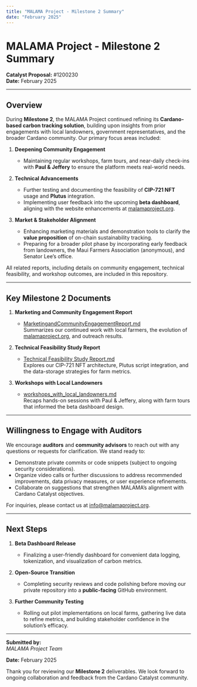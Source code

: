 ```yaml
---
title: "MALAMA Project - Milestone 2 Summary"
date: "February 2025"
---
```


# MALAMA Project - Milestone 2 Summary

**Catalyst Proposal:** #1200230  
**Date:** February 2025  

---

## Overview

During **Milestone 2**, the MALAMA Project continued refining its **Cardano-based carbon tracking solution**, building upon insights from prior engagements with local landowners, government representatives, and the broader Cardano community. Our primary focus areas included:

1. **Deepening Community Engagement**  
   - Maintaining regular workshops, farm tours, and near-daily check-ins with **Paul & Jeffery** to ensure the platform meets real-world needs.

2. **Technical Advancements**  
   - Further testing and documenting the feasibility of **CIP-721 NFT** usage and **Plutus** integration.  
   - Implementing user feedback into the upcoming **beta dashboard**, aligning with the website enhancements at [malamaproject.org](https://www.malamaproject.org).

3. **Market & Stakeholder Alignment**  
   - Enhancing marketing materials and demonstration tools to clarify the **value proposition** of on-chain sustainability tracking.  
   - Preparing for a broader pilot phase by incorporating early feedback from landowners, the Maui Farmers Association (anonymous), and Senator Lee’s office.

All related reports, including details on community engagement, technical feasibility, and workshop outcomes, are included in this repository.

---

## Key Milestone 2 Documents

1. **Marketing and Community Engagement Report**  
   - [MarketingandCommunityEngagementReport.md](https://github.com/Malama-Project/milestones/blob/main/Marketing_Community_Engagement/MarketingandCommunityEngagementReport.md)  
   Summarizes our continued work with local farmers, the evolution of [malamaproject.org](https://www.malamaproject.org), and outreach results.

2. **Technical Feasibility Study Report**  
   - [Technical Feasibility Study Report.md](https://github.com/Malama-Project/milestones/blob/main/Technical%20Feasibility/Technical%20Feasibility%20Study%20Report.md)  
   Explores our CIP-721 NFT architecture, Plutus script integration, and the data-storage strategies for farm metrics.

3. **Workshops with Local Landowners**  
   - [workshops_with_local_landowners.md](https://github.com/Malama-Project/milestones/blob/main/Workshops%20with%20Local%20Landowners/workshops_with_local_landowners.md)  
   Recaps hands-on sessions with Paul & Jeffery, along with farm tours that informed the beta dashboard design.

---

## Willingness to Engage with Auditors

We encourage **auditors** and **community advisors** to reach out with any questions or requests for clarification. We stand ready to:

- Demonstrate private commits or code snippets (subject to ongoing security considerations).  
- Organize video calls or further discussions to address recommended improvements, data privacy measures, or user experience refinements.  
- Collaborate on suggestions that strengthen MALAMA’s alignment with Cardano Catalyst objectives.

For inquiries, please contact us at [info@malamaproject.org](mailto:info@malamaproject.org).

---

## Next Steps

1. **Beta Dashboard Release**  
   - Finalizing a user-friendly dashboard for convenient data logging, tokenization, and visualization of carbon metrics.

2. **Open-Source Transition**  
   - Completing security reviews and code polishing before moving our private repository into a **public-facing** GitHub environment.

3. **Further Community Testing**  
   - Rolling out pilot implementations on local farms, gathering live data to refine metrics, and building stakeholder confidence in the solution’s efficacy.

---

**Submitted by:**  
*MALAMA Project Team*  

**Date:** February 2025  

Thank you for reviewing our **Milestone 2** deliverables. We look forward to ongoing collaboration and feedback from the Cardano Catalyst community.
